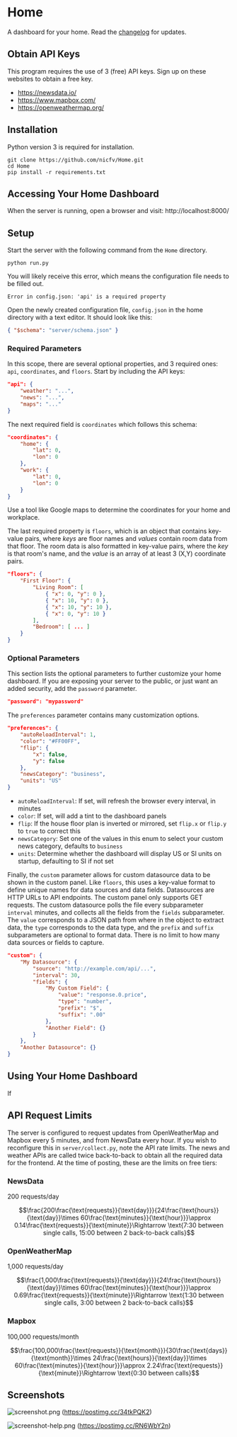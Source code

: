 # Home
A dashboard for your home.
Read the [changelog](./CHANGELOG.md) for updates.

## Obtain API Keys
This program requires the use of 3 (free) API keys. Sign up on these websites to obtain a free key.
- https://newsdata.io/
- https://www.mapbox.com/
- https://openweathermap.org/

## Installation
Python version 3 is required for installation.
```shell
git clone https://github.com/nicfv/Home.git
cd Home
pip install -r requirements.txt
```

## Accessing Your Home Dashboard
When the server is running, open a browser and visit: http://localhost:8000/

## Setup
Start the server with the following command from the `Home` directory.
```shell
python run.py
```

You will likely receive this error, which means the configuration file needs to be filled out.
```
Error in config.json: 'api' is a required property
```

Open the newly created configuration file, `config.json` in the home directory with a text editor. It should look like this:
```json
{ "$schema": "server/schema.json" }
```

### Required Parameters
In this scope, there are several optional properties, and 3 required ones: `api`, `coordinates`, and `floors`. Start by including the API keys:
```json
"api": {
    "weather": "...",
    "news": "...",
    "maps": "..."
}
```

The next required field is `coordinates` which follows this schema:
```json
"coordinates": {
    "home": {
        "lat": 0,
        "lon": 0
    },
    "work": {
        "lat": 0,
        "lon": 0
    }
}
```
Use a tool like Google maps to determine the coordinates for your home and workplace.

The last required property is `floors`, which is an object that contains key-value pairs, where *keys* are floor names and *values* contain room data from that floor. The room data is also formatted in key-value pairs, where the *key* is that room's name, and the *value* is an array of at least 3 (X,Y) coordinate pairs.
```json
"floors": {
    "First Floor": {
        "Living Room": [
            { "x": 0, "y": 0 },
            { "x": 10, "y": 0 },
            { "x": 10, "y": 10 },
            { "x": 0, "y": 10 }
        ],
        "Bedroom": [ ... ]
    }
}
```

### Optional Parameters
This section lists the optional parameters to further customize your home dashboard. If you are exposing your server to the public, or just want an added security, add the `password` parameter.
```json
"password": "mypassword"
```

The `preferences` parameter contains many customization options.
```json
"preferences": {
    "autoReloadInterval": 1,
    "color": "#FF00FF",
    "flip": {
        "x": false,
        "y": false
    },
    "newsCategory": "business",
    "units": "US"
}
```
- `autoReloadInterval`: If set, will refresh the browser every interval, in minutes
- `color`: If set, will add a tint to the dashboard panels
- `flip`: If the house floor plan is inverted or mirrored, set `flip.x` or `flip.y` to `true` to correct this
- `newsCategory`: Set one of the values in this enum to select your custom news category, defaults to `business`
- `units`: Determine whether the dashboard will display US or SI units on startup, defaulting to SI if not set

Finally, the `custom` parameter allows for custom datasource data to be shown in the custom panel. Like `floors`, this uses a key-value format to define unique names for data sources and data fields. Datasources are HTTP URLs to API endpoints. The custom panel only supports GET requests. The custom datasource polls the file every subparameter `interval` minutes, and collects all the fields from the `fields` subparameter. The `value` corresponds to a JSON path from where in the object to extract data, the `type` corresponds to the data type, and the `prefix` and `suffix` subparameters are optional to format data. There is no limit to how many data sources or fields to capture.
```json
"custom": {
    "My Datasource": {
        "source": "http://example.com/api/...",
        "interval": 30,
        "fields": {
            "My Custom Field": {
                "value": "response.0.price",
                "type": "number",
                "prefix": "$",
                "suffix": ".00"
            },
            "Another Field": {}
        }
    },
    "Another Datasource": {}
}
```

## Using Your Home Dashboard
If 

## API Request Limits
The server is configured to request updates from OpenWeatherMap and Mapbox every 5 minutes, and from NewsData every hour. If you wish to reconfigure this in `server/collect.py`, note the API rate limits. The news and weather APIs are called twice back-to-back to obtain all the required data for the frontend. At the time of posting, these are the limits on free tiers:

### NewsData
200 requests/day

$$\frac{200\frac{\text{requests}}{\text{day}}}{24\frac{\text{hours}}{\text{day}}\times 60\frac{\text{minutes}}{\text{hour}}}\approx 0.14\frac{\text{requests}}{\text{minute}}\Rightarrow \text{7:30 between single calls, 15:00 between 2 back-to-back calls}$$

### OpenWeatherMap
1,000 requests/day

$$\frac{1,000\frac{\text{requests}}{\text{day}}}{24\frac{\text{hours}}{\text{day}}\times 60\frac{\text{minutes}}{\text{hour}}}\approx 0.69\frac{\text{requests}}{\text{minute}}\Rightarrow \text{1:30 between single calls, 3:00 between 2 back-to-back calls}$$

### Mapbox
100,000 requests/month

$$\frac{100,000\frac{\text{requests}}{\text{month}}}{30\frac{\text{days}}{\text{month}}\times 24\frac{\text{hours}}{\text{day}}\times 60\frac{\text{minutes}}{\text{hour}}}\approx 2.24\frac{\text{requests}}{\text{minute}}\Rightarrow \text{0:30 between calls}$$

## Screenshots

![screenshot.png](https://i.postimg.cc/4ygpHXq2/screenshot.png) (https://postimg.cc/34tkPQK2)

![screenshot-help.png](https://i.postimg.cc/MKt1X2Dt/screenshot-help.png) (https://postimg.cc/RN6WbY2n)
